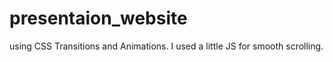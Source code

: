# presentaion_website
using CSS Transitions and Animations. I used a little JS for smooth scrolling.
